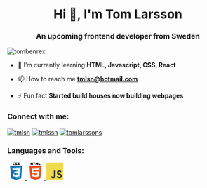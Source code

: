 <h1 align="center">Hi 👋, I'm Tom Larsson</h1>
<h3 align="center">An upcoming frontend developer from Sweden</h3>

<p align="left"> <img src="https://komarev.com/ghpvc/?username=tombenrex&label=Profile%20views&color=0e75b6&style=flat" alt="tombenrex" /> </p>

- 🌱 I’m currently learning **HTML, Javascript, CSS, React**

- 📫 How to reach me **tmlsn@hotmail.com**

- ⚡ Fun fact **Started build houses now building webpages**

<h3 align="left">Connect with me:</h3>
<p align="left">
<a href="https://linkedin.com/in/tmlsn" target="blank"><img align="center" src="https://raw.githubusercontent.com/rahuldkjain/github-profile-readme-generator/master/src/images/icons/Social/linked-in-alt.svg" alt="tmlsn" height="30" width="40" /></a>
<a href="https://fb.com/tmlssn" target="blank"><img align="center" src="https://raw.githubusercontent.com/rahuldkjain/github-profile-readme-generator/master/src/images/icons/Social/facebook.svg" alt="tmlssn" height="30" width="40" /></a>
<a href="https://instagram.com/tomlarssons" target="blank"><img align="center" src="https://raw.githubusercontent.com/rahuldkjain/github-profile-readme-generator/master/src/images/icons/Social/instagram.svg" alt="tomlarssons" height="30" width="40" /></a>
</p>

<h3 align="left">Languages and Tools:</h3>
<p align="left"> <a href="https://www.w3schools.com/css/" target="_blank" rel="noreferrer"> <img src="https://raw.githubusercontent.com/devicons/devicon/master/icons/css3/css3-original-wordmark.svg" alt="css3" width="40" height="40"/> </a> <a href="https://www.w3.org/html/" target="_blank" rel="noreferrer"> <img src="https://raw.githubusercontent.com/devicons/devicon/master/icons/html5/html5-original-wordmark.svg" alt="html5" width="40" height="40"/> </a> <a href="https://developer.mozilla.org/en-US/docs/Web/JavaScript" target="_blank" rel="noreferrer"> <img src="https://raw.githubusercontent.com/devicons/devicon/master/icons/javascript/javascript-original.svg" alt="javascript" width="40" height="40"/> </a> </p>


<!---
tombenrex/tombenrex is a ✨ special ✨ repository because its `README.md` (this file) appears on your GitHub profile.
You can click the Preview link to take a look at your changes.
--->
